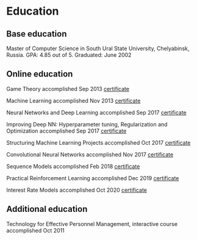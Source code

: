 # Education

## Base education

Master of Computer Science in South Ural State University, Chelyabinsk, Russia.
GPA: 4.85 out of 5.
Graduated: June 2002

## Online education

Game Theory
accomplished Sep 2013
[certificate](/img/cert_coursera_stanford_game_theory.png)

Machine Learning
accomplished Nov 2013
[certificate](/img/cert_coursera_stanford_ml.png)

Neural Networks and Deep Learning
accomplished Sep 2017
[certificate](/img/cert_coursera_deeplearning_1_nn_and_deep_learning_MB5LWMBXJB6A.png)

Improving Deep NN: Hyperparameter tuning, Regularization and Optimization
accomplished Sep 2017
[certificate](/img/cert_coursera_deeplearning_2_improving_dnn_WYEYTJYCZS6V.png)

Structuring Machine Learning Projects
accomplished Oct 2017
[certificate](/img/cert_coursera_deeplearning_3_structuring_ml_projects_2V8CL595K7PF.png)

Convolutional Neural Networks
accomplished Nov 2017
[certificate](/img/cert_coursera_deeplearning_4_convolutional_nn_G3TGH44MXMTG.png)

Sequence Models
accomplished Feb 2018
[certificate](/img/cert_coursera_deeplearning_5_sequence_models_W4DKUXGF9FFJ.png)

Practical Reinforcement Learning
accomplished Dec 2019
[certificate](/img/cert_coursera_hse_practical_rl_ASSAZV3PHVPT.png)

Interest Rate Models
accomplished Oct 2020
[certificate](/img/cert_coursera_epfl_interest_rate_models_BP9PTHR3RNYY.png)

## Additional education

Technology for Effective Personnel Management, interactive course
accomplished Oct 2011
